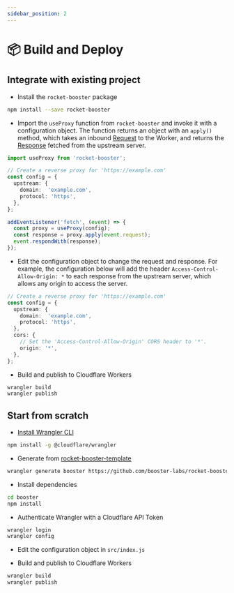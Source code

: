 ```yaml
---
sidebar_position: 2
---
```


# 📦 Build and Deploy

## Integrate with existing project

- Install the `rocket-booster` package

```sh
npm install --save rocket-booster
```

- Import the `useProxy` function from `rocket-booster` and invoke it with a configuration object. The function returns an object with an `apply()` method, which takes an inbound [Request](https://developers.cloudflare.com/workers/runtime-apis/request) to the Worker, and returns the [Response](https://developers.cloudflare.com/workers/runtime-apis/request) fetched from the upstream server.

```ts
import useProxy from 'rocket-booster';

// Create a reverse proxy for 'https://example.com'
const config = {
  upstream: {
    domain:  'example.com',
    protocol: 'https',
  },
};

addEventListener('fetch', (event) => {
  const proxy = useProxy(config);
  const response = proxy.apply(event.request);
  event.respondWith(response);
});
```

- Edit the configuration object to change the request and response. For example, the configuration below will add the header `Access-Control-Allow-Origin: *` to each response from the upstream server, which allows any origin to access the server.

```ts
// Create a reverse proxy for 'https://example.com'
const config = {
  upstream: {
    domain:  'example.com',
    protocol: 'https',
  },
  cors: {
    // Set the 'Access-Control-Allow-Origin' CORS header to '*'.
    origin: '*',
  },
};
```

- Build and publish to Cloudflare Workers

```sh
wrangler build
wrangler publish
```

## Start from scratch

- [Install Wrangler CLI](https://github.com/cloudflare/wrangler#installation)

```sh
npm install -g @cloudflare/wrangler
```

- Generate from [rocket-booster-template](https://github.com/booster-labs/rocket-booster-template)

```sh
wrangler generate booster https://github.com/booster-labs/rocket-booster-template
```

- Install dependencies

```sh
cd booster
npm install
```

- Authenticate Wrangler with a Cloudflare API Token

```sh
wrangler login
wrangler config
```

- Edit the configuration object in `src/index.js`

- Build and publish to Cloudflare Workers

```sh
wrangler build
wrangler publish
```
